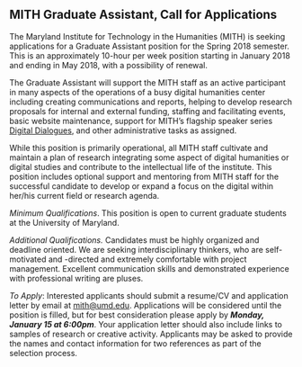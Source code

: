 ## **MITH Graduate Assistant, Call for Applications**

The Maryland Institute for Technology in the Humanities (MITH) is seeking applications for a Graduate Assistant position for the Spring 2018 semester. This is an approximately 10-hour per week position starting in January 2018 and ending in May 2018, with a possibility of renewal.

The Graduate Assistant will support the MITH staff as an active participant in many aspects of the operations of a busy digital humanities center including creating communications and reports, helping to develop research proposals for internal and external funding, staffing and facilitating events, basic website maintenance, support for MITH’s flagship speaker series [Digital Dialogues](http://mith.umd.edu/digital-dialogues/schedule/), and other administrative tasks as assigned.

While this position is primarily operational, all MITH staff cultivate and maintain a plan of research integrating some aspect of digital humanities or digital studies and contribute to the intellectual life of the institute. This position includes optional support and mentoring from MITH staff for the successful candidate to develop or expand a focus on the digital within her/his current field or research agenda.

_Minimum Qualifications_. This position is open to current graduate students at the University of Maryland.

_Additional Qualifications._ Candidates must be highly organized and deadline oriented. We are seeking interdisciplinary thinkers, who are self- motivated and -directed and extremely comfortable with project management. Excellent communication skills and demonstrated experience with professional writing are pluses.

_To Apply_: Interested applicants should submit a resume/CV and application letter by email at [mith@umd.edu](mailto:mith@umd.edu). Applications will be considered until the position is filled, but for best consideration please apply by _**Monday, January 15 at 6:00pm**_. Your application letter should also include links to samples of research or creative activity. Applicants may be asked to provide the names and contact information for two references as part of the selection process.
